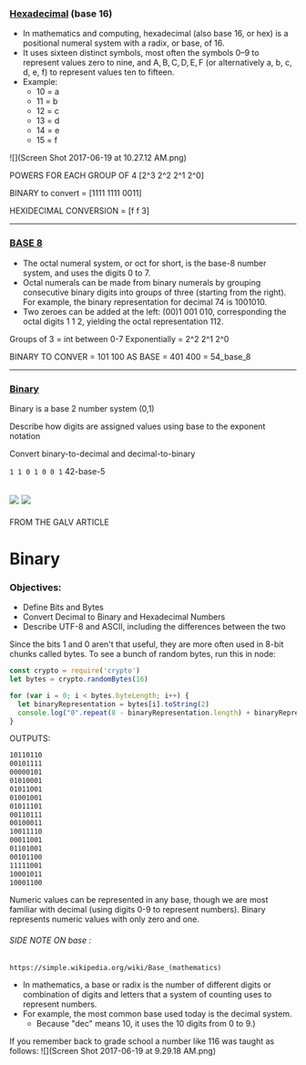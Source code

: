 


###  [Hexadecimal](https://en.wikipedia.org/wiki/Hexadecimal) (base 16)

- In mathematics and computing, hexadecimal (also base 16, or hex) is a positional numeral system with a radix, or base, of 16.
- It uses sixteen distinct symbols, most often the symbols 0–9 to represent values zero to nine, and A, B, C, D, E, F (or alternatively a, b, c, d, e, f) to represent values ten to fifteen.
- Example:
  - 10 = a
  - 11 = b
  - 12 = c
  - 13 = d
  - 14 = e
  - 15 = f

![](Screen Shot 2017-06-19 at 10.27.12 AM.png)

POWERS FOR EACH GROUP OF 4 [2^3 2^2 2^1 2^0]

BINARY  to convert = [1111 1111 0011]

HEXIDECIMAL CONVERSION = [f     f     3]

---

### [BASE 8](https://en.wikipedia.org/wiki/Octal)

- The octal numeral system, or oct for short, is the base-8 number system, and uses the digits 0 to 7.
- Octal numerals can be made from binary numerals by grouping consecutive binary digits into groups of three (starting from the right). For example, the binary representation for decimal 74 is 1001010.
- Two zeroes can be added at the left: (00)1 001 010, corresponding the octal digits 1 1 2, yielding the octal representation 112.


Groups of 3 = int between 0-7
Exponentially = 2^2 2^1 2^0

BINARY TO CONVER = 101 100
AS BASE =  401 400 = 54_base_8

---

### [Binary](https://en.wikipedia.org/wiki/Binary_number)

Binary is a base 2 number system (0,1)

Describe how digits are assigned values using base to the exponent notation

Convert binary-to-decimal and decimal-to-binary



`1 1 0 1 0 0 1`
42-base-5

![](http://missleesecondgrade.weebly.com/uploads/2/6/2/0/26200277/353410.jpg)
![](https://mgitecetech.files.wordpress.com/2011/06/bit3.jpg)
---

FROM THE GALV ARTICLE
# Binary

### Objectives:

- Define Bits and Bytes
- Convert Decimal to Binary and Hexadecimal Numbers
- Describe UTF-8 and ASCII, including the differences between the two

Since the bits 1 and 0 aren't that useful, they are more often used in 8-bit chunks called bytes. To see a bunch of random bytes, run this in node:

```js
const crypto = require('crypto')
let bytes = crypto.randomBytes(16)

for (var i = 0; i < bytes.byteLength; i++) {
  let binaryRepresentation = bytes[i].toString(2)
  console.log("0".repeat(8 - binaryRepresentation.length) + binaryRepresentation);
}
```
OUTPUTS:
```sh
10110110
00101111
00000101
01010001
01011001
01001001
01011101
00110111
00100011
10011110
00011001
01101001
00101100
11111001
10001011
10001100
```

Numeric values can be represented in any base, though we are most familiar with decimal (using digits 0-9 to represent numbers). Binary represents numeric values with only zero and one.

###### SIDE NOTE ON _base_ :
`https://simple.wikipedia.org/wiki/Base_(mathematics)`
-  In mathematics, a base or radix is the number of different digits or combination of digits and letters that a system of counting uses to represent numbers.
  - For example, the most common base used today is the decimal system.
    - Because "dec" means 10, it uses the 10 digits from 0 to 9.)

If you remember back to grade school a number like 116 was taught as follows:
![](Screen Shot 2017-06-19 at 9.29.18 AM.png)
